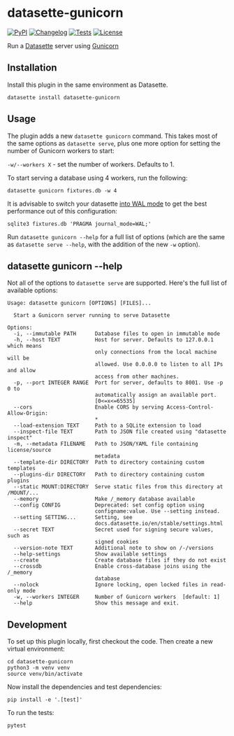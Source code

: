 # datasette-gunicorn

[![PyPI](https://img.shields.io/pypi/v/datasette-gunicorn.svg)](https://pypi.org/project/datasette-gunicorn/)
[![Changelog](https://img.shields.io/github/v/release/simonw/datasette-gunicorn?include_prereleases&label=changelog)](https://github.com/simonw/datasette-gunicorn/releases)
[![Tests](https://github.com/simonw/datasette-gunicorn/workflows/Test/badge.svg)](https://github.com/simonw/datasette-gunicorn/actions?query=workflow%3ATest)
[![License](https://img.shields.io/badge/license-Apache%202.0-blue.svg)](https://github.com/simonw/datasette-gunicorn/blob/main/LICENSE)

Run a [Datasette](https://datasette.io/) server using [Gunicorn](https://gunicorn.org/)

## Installation

Install this plugin in the same environment as Datasette.

    datasette install datasette-gunicorn

## Usage

The plugin adds a new `datasette gunicorn` command. This takes most of the same options as `datasette serve`, plus one more option for setting the number of Gunicorn workers to start:

`-w/--workers X` - set the number of workers. Defaults to 1.

To start serving a database using 4 workers, run the following:

    datasette gunicorn fixtures.db -w 4

It is advisable to switch your datasette [into WAL mode](https://til.simonwillison.net/sqlite/enabling-wal-mode) to get the best performance out of this configuration:

    sqlite3 fixtures.db 'PRAGMA journal_mode=WAL;'

Run `datasette gunicorn --help` for a full list of options (which are the same as `datasette serve --help`, with the addition of the new `-w` option).

## datasette gunicorn --help

Not all of the options to `datasette serve` are supported. Here's the full list of available options:

<!-- [[[cog
import cog
from datasette import cli
from click.testing import CliRunner
runner = CliRunner()
result = runner.invoke(cli.cli, ["gunicorn", "--help"])
help = result.output.replace("Usage: cli", "Usage: datasette")
cog.out(
    "```\n{}\n```".format(help)
)
]]] -->
```
Usage: datasette gunicorn [OPTIONS] [FILES]...

  Start a Gunicorn server running to serve Datasette

Options:
  -i, --immutable PATH      Database files to open in immutable mode
  -h, --host TEXT           Host for server. Defaults to 127.0.0.1 which means
                            only connections from the local machine will be
                            allowed. Use 0.0.0.0 to listen to all IPs and allow
                            access from other machines.
  -p, --port INTEGER RANGE  Port for server, defaults to 8001. Use -p 0 to
                            automatically assign an available port.
                            [0<=x<=65535]
  --cors                    Enable CORS by serving Access-Control-Allow-Origin:
                            *
  --load-extension TEXT     Path to a SQLite extension to load
  --inspect-file TEXT       Path to JSON file created using "datasette inspect"
  -m, --metadata FILENAME   Path to JSON/YAML file containing license/source
                            metadata
  --template-dir DIRECTORY  Path to directory containing custom templates
  --plugins-dir DIRECTORY   Path to directory containing custom plugins
  --static MOUNT:DIRECTORY  Serve static files from this directory at /MOUNT/...
  --memory                  Make /_memory database available
  --config CONFIG           Deprecated: set config option using
                            configname:value. Use --setting instead.
  --setting SETTING...      Setting, see
                            docs.datasette.io/en/stable/settings.html
  --secret TEXT             Secret used for signing secure values, such as
                            signed cookies
  --version-note TEXT       Additional note to show on /-/versions
  --help-settings           Show available settings
  --create                  Create database files if they do not exist
  --crossdb                 Enable cross-database joins using the /_memory
                            database
  --nolock                  Ignore locking, open locked files in read-only mode
  -w, --workers INTEGER     Number of Gunicorn workers  [default: 1]
  --help                    Show this message and exit.

```
<!-- [[[end]]] -->

## Development

To set up this plugin locally, first checkout the code. Then create a new virtual environment:

    cd datasette-gunicorn
    python3 -m venv venv
    source venv/bin/activate

Now install the dependencies and test dependencies:

    pip install -e '.[test]'

To run the tests:

    pytest
